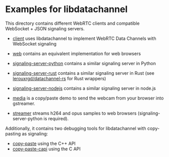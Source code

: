 # Examples for libdatachannel

This directory contains different WebRTC clients and compatible WebSocket + JSON signaling servers.

- [client](client) uses libdatachannel to implement WebRTC Data Channels with WebSocket signaling
- [web](web) contains an equivalent implementation for web browsers
- [signaling-server-python](signaling-server-python) contains a similar signaling server in Python
- [signaling-server-rust](signaling-server-rust) contains a similar signaling server in Rust (see [lerouxrgd/datachannel-rs](https://github.com/lerouxrgd/datachannel-rs) for Rust wrappers)
- [signaling-server-nodejs](signaling-server-nodejs) contains a similar signaling server in node.js

- [media](media) is a copy/paste demo to send the webcam from your browser into gstreamer.
- [streamer](streamer) streams h264 and opus samples to web browsers (signaling-server-python is required).

Additionally, it contains two debugging tools for libdatachannel with copy-pasting as signaling:
- [copy-paste](copy-paste) using the C++ API
- [copy-paste-capi](copy-paste-capi) using the C API

